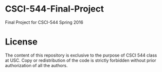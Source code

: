 # CSCI-544-Final-Project
 Final Project for CSCI-544 Spring 2016

# License
The content of this repository is exclusive to the purpose of CSCI 544 class at
USC. Copy or redistribution of the code is strictly forbidden without prior
authorization of all the authors.
